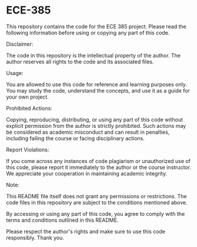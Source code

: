 # ECE-385

This repository contains the code for the ECE 385 project. Please read the following information before using or copying any part of this code.

Disclaimer:

The code in this repository is the intellectual property of the author. The author reserves all rights to the code and its associated files.

Usage:

You are allowed to use this code for reference and learning purposes only. You may study the code, understand the concepts, and use it as a guide for your own project.

Prohibited Actions:

Copying, reproducing, distributing, or using any part of this code without explicit permission from the author is strictly prohibited. Such actions may be considered as academic misconduct and can result in penalties, including failing the course or facing disciplinary actions.

Report Violations:

If you come across any instances of code plagiarism or unauthorized use of this code, please report it immediately to the author or the course instructor. We appreciate your cooperation in maintaining academic integrity.

Note:

This README file itself does not grant any permissions or restrictions. The code files in this repository are subject to the conditions mentioned above.

By accessing or using any part of this code, you agree to comply with the terms and conditions outlined in this README.

Please respect the author's rights and make sure to use this code responsibly. Thank you.
